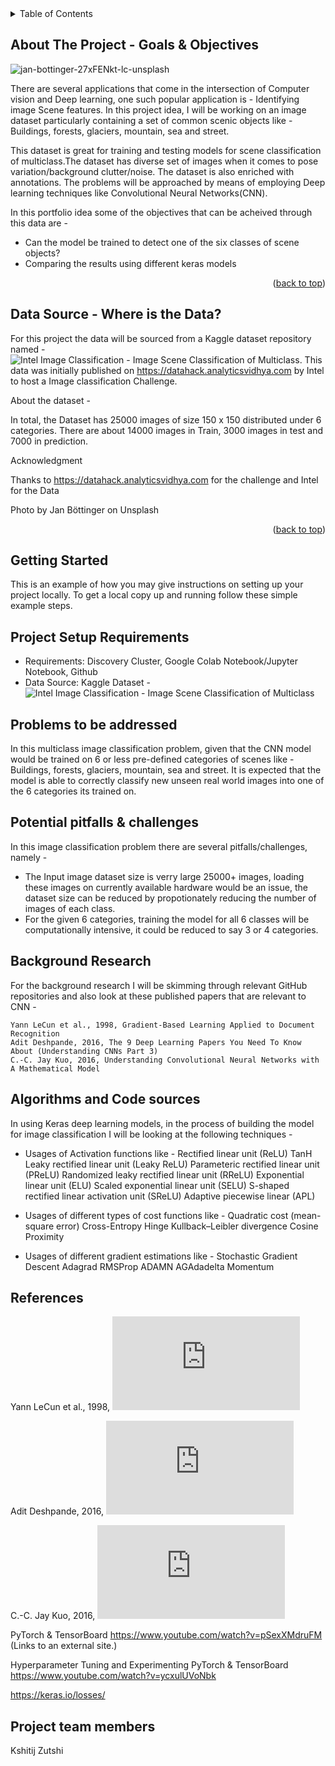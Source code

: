 <!-- TABLE OF CONTENTS -->
<details>
  <summary>Table of Contents</summary>
  <ol>
    <li>
      <a href="#about-the-project">About The Project</a>
      <ul>
        <li><a href="#Data source">Data Source - Where is the Data?</a></li>
      </ul>
    </li>
    <li>
      <a href="#getting-started">Getting Started</a>
      <ul>
        <li><a href="#projectRequirements">Project Setup Requirements</a></li>
      </ul>
    </li>
    <li><a href="#Problems to be addressed">Problems to be addressed</a></li>
    <li><a href="#Potential pitfalls & challenges">Potential pitfalls & challenges</a></li>
    <li><a href="#Background Research">Background Research</a></li>
    <li><a href="#Algorithms and Code sources">Algorithms and Code sources</a></li>
    <li><a href="#References">References</a></li>
    <li><a href="#Project team members">Project team members</a></li>
  </ol>
</details>

<!-- ABOUT THE PROJECT -->
## About The Project - Goals & Objectives

![jan-bottinger-27xFENkt-lc-unsplash](https://user-images.githubusercontent.com/13203059/142784115-65d7f85a-8e1e-4a1e-bee2-84178fbbdc48.jpg)



There are several applications that come in the intersection of Computer vision and Deep learning, one such popular application is - Identifying image Scene features. In this project idea, I will be working on an image dataset particularly containing a set of common scenic objects like - Buildings, forests, glaciers, mountain, sea and street.

This dataset is great for training and testing models for scene classification of multiclass.The dataset has diverse set of images when it comes to pose variation/background clutter/noise. The dataset is also enriched with annotations. The problems will be approached by means of employing Deep learning techniques like Convolutional Neural Networks(CNN).

In this portfolio idea some of the objectives that can be acheived through this data are - 
* Can the model be trained to detect one of the six classes of scene objects?
* Comparing the results using different keras models



<p align="right">(<a href="#top">back to top</a>)</p>

## Data Source - Where is the Data?

For this project the data will be sourced from a Kaggle dataset repository named - ![Intel Image Classification - Image Scene Classification of Multiclass](https://www.kaggle.com/puneet6060/intel-image-classification). This data was initially published on https://datahack.analyticsvidhya.com by Intel to host a Image classification Challenge.

About the dataset - 

In total, the Dataset has 25000 images of size 150 x 150 distributed under 6 categories.
There are about 14000 images in Train, 3000 images in test and 7000 in prediction.

Acknowledgment

Thanks to https://datahack.analyticsvidhya.com for the challenge and Intel for the Data

Photo by Jan Böttinger on Unsplash

<p align="right">(<a href="#top">back to top</a>)</p>

<!-- GETTING STARTED -->
## Getting Started

This is an example of how you may give instructions on setting up your project locally.
To get a local copy up and running follow these simple example steps.

## Project Setup Requirements

- Requirements: Discovery Cluster, Google Colab Notebook/Jupyter Notebook, Github
- Data Source: Kaggle Dataset - ![Intel Image Classification - Image Scene Classification of Multiclass](https://www.kaggle.com/puneet6060/intel-image-classification)


<!-- PROBLEMS TO BE ADDRESSED -->
## Problems to be addressed

In this multiclass image classification problem, given that the CNN model would be trained on 6 or less pre-defined categories of scenes like - Buildings, forests, glaciers, mountain, sea and street. It is expected that the model is able to correctly classify new unseen real world images into one of the 6 categories its trained on.


## Potential pitfalls & challenges

In this image classification problem there are several pitfalls/challenges, namely - 

- The Input image dataset size is verry large 25000+ images, loading these images on currently available hardware would be an issue, the dataset size can be reduced by propotionately reducing the number of images of each class.
- For the given 6 categories, training the model for all 6 classes will be computationally intensive, it could be reduced to say 3 or 4 categories.

## Background Research

For the background research I will be skimming through relevant GitHub repositories and also look at these published papers that are relevant to CNN - 

    Yann LeCun et al., 1998, Gradient-Based Learning Applied to Document Recognition
    Adit Deshpande, 2016, The 9 Deep Learning Papers You Need To Know About (Understanding CNNs Part 3)
    C.-C. Jay Kuo, 2016, Understanding Convolutional Neural Networks with A Mathematical Model

## Algorithms and Code sources

In using Keras deep learning models, in the process of building the model for image classification I will be looking at the following techniques - 

- Usages of Activation functions like - Rectified linear unit (ReLU)
TanH
Leaky rectified linear unit (Leaky ReLU)
Parameteric rectified linear unit (PReLU) Randomized leaky rectified linear unit (RReLU)
Exponential linear unit (ELU)
Scaled exponential linear unit (SELU)
S-shaped rectified linear activation unit (SReLU)
Adaptive piecewise linear (APL)

- Usages of different types of cost functions like - Quadratic cost (mean-square error)
Cross-Entropy
Hinge
Kullback–Leibler divergence
Cosine Proximity

- Usages of different gradient estimations like - Stochastic Gradient Descent
Adagrad
RMSProp
ADAMN
AGAdadelta
Momentum




## References

Yann LeCun et al., 1998, ![Gradient-Based Learning Applied to Document Recognition](http://yann.lecun.com/exdb/publis/pdf/lecun-01a.pdf)

Adit Deshpande, 2016, ![The 9 Deep Learning Papers You Need To Know About (Understanding CNNs Part 3)](https://adeshpande3.github.io/adeshpande3.github.io/The-9-Deep-Learning-Papers-You-Need-To-Know-About.html)

C.-C. Jay Kuo, 2016, ![Understanding Convolutional Neural Networks with A Mathematical Model](https://arxiv.org/pdf/1609.04112.pdf)

PyTorch & TensorBoard
https://www.youtube.com/watch?v=pSexXMdruFM
 (Links to an external site.)

Hyperparameter Tuning and Experimenting PyTorch & TensorBoard
https://www.youtube.com/watch?v=ycxulUVoNbk

https://keras.io/losses/


## Project team members

Kshitij Zutshi